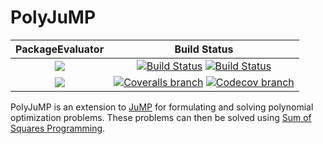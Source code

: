 # PolyJuMP

| **PackageEvaluator** | **Build Status** |
|:--------------------:|:----------------:|
| [![][pkg-0.5-img]][pkg-0.5-url] | [![Build Status][build-img]][build-url] [![Build Status][winbuild-img]][winbuild-url] |
| [![][pkg-0.6-img]][pkg-0.6-url] | [![Coveralls branch][coveralls-img]][coveralls-url] [![Codecov branch][codecov-img]][codecov-url] |

PolyJuMP is an extension to [JuMP](https://github.com/JuliaOpt/JuMP.jl) for formulating and solving polynomial optimization problems. These problems can then be solved using [Sum of Squares Programming](https://github.com/JuliaOpt/SumOfSquares.jl).

[pkg-0.5-img]: http://pkg.julialang.org/badges/PolyJuMP_0.5.svg
[pkg-0.5-url]: http://pkg.julialang.org/?pkg=PolyJuMP
[pkg-0.6-img]: http://pkg.julialang.org/badges/PolyJuMP_0.6.svg
[pkg-0.6-url]: http://pkg.julialang.org/?pkg=PolyJuMP

[build-img]: https://travis-ci.org/JuliaOpt/PolyJuMP.jl.svg?branch=master
[build-url]: https://travis-ci.org/JuliaOpt/PolyJuMP.jl
[winbuild-img]: https://ci.appveyor.com/api/projects/status/2y6dc0j2xk4aa4v7?svg=true
[winbuild-url]: https://ci.appveyor.com/project/JuliaOpt/polyjump-jl
[coveralls-img]: https://coveralls.io/repos/github/JuliaOpt/PolyJuMP.jl/badge.svg?branch=master
[coveralls-url]: https://coveralls.io/github/JuliaOpt/PolyJuMP.jl?branch=master
[codecov-img]: http://codecov.io/github/JuliaOpt/PolyJuMP.jl/coverage.svg?branch=master
[codecov-url]: http://codecov.io/github/JuliaOpt/PolyJuMP.jl?branch=master
